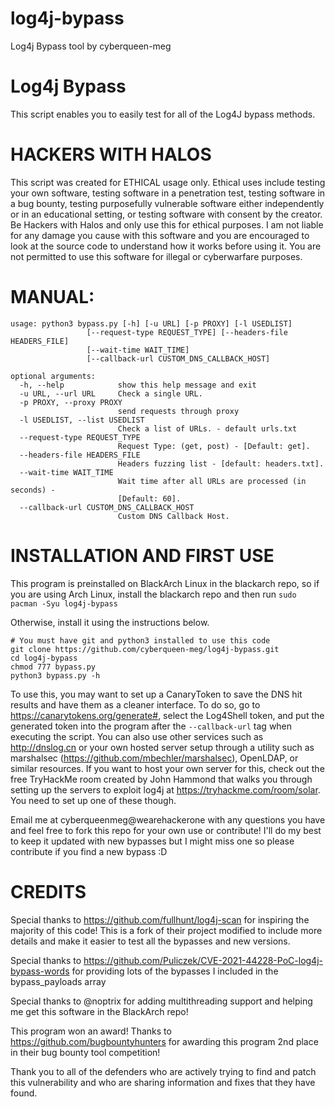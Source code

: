 # log4j-bypass
Log4j Bypass tool by cyberqueen-meg

# Log4j Bypass
This script enables you to easily test for all of the Log4J bypass methods. 

# HACKERS WITH HALOS
This script was created for ETHICAL usage only. Ethical uses include testing your own software, testing software in a penetration test, testing software in a bug bounty, testing purposefully vulnerable software either independently or in an educational setting, or testing software with consent by the creator. Be Hackers with Halos and only use this for ethical purposes. I am not liable for any damage you cause with this software and you are encouraged to look at the source code to understand how it works before using it. You are not permitted to use this software for illegal or cyberwarfare purposes.

# MANUAL:
```
usage: python3 bypass.py [-h] [-u URL] [-p PROXY] [-l USEDLIST]
                 [--request-type REQUEST_TYPE] [--headers-file HEADERS_FILE]
                 [--wait-time WAIT_TIME]
                 [--callback-url CUSTOM_DNS_CALLBACK_HOST]

optional arguments:
  -h, --help            show this help message and exit
  -u URL, --url URL     Check a single URL.
  -p PROXY, --proxy PROXY
                        send requests through proxy
  -l USEDLIST, --list USEDLIST
                        Check a list of URLs. - default urls.txt
  --request-type REQUEST_TYPE
                        Request Type: (get, post) - [Default: get].
  --headers-file HEADERS_FILE
                        Headers fuzzing list - [default: headers.txt].
  --wait-time WAIT_TIME
                        Wait time after all URLs are processed (in seconds) -
                        [Default: 60].
  --callback-url CUSTOM_DNS_CALLBACK_HOST
                        Custom DNS Callback Host.

```

# INSTALLATION AND FIRST USE
This program is preinstalled on BlackArch Linux in the blackarch repo, so if you are using Arch Linux, install the blackarch repo and then run ``` sudo pacman -Syu log4j-bypass ```

Otherwise, install it using the instructions below.

```
# You must have git and python3 installed to use this code
git clone https://github.com/cyberqueen-meg/log4j-bypass.git
cd log4j-bypass
chmod 777 bypass.py
python3 bypass.py -h
```

To use this, you may want to set up a CanaryToken to save the DNS hit results and have them as a cleaner interface. To do so, go to https://canarytokens.org/generate#, select the Log4Shell token, and put the generated token into the program after the ``` --callback-url ``` tag when executing the script. You can also use other services such as http://dnslog.cn or your own hosted server setup through a utility such as marshalsec (https://github.com/mbechler/marshalsec), OpenLDAP, or similar resources. If you want to host your own server for this, check out the free TryHackMe room created by John Hammond that walks you through setting up the servers to exploit log4j at https://tryhackme.com/room/solar. You need to set up one of these though.

Email me at cyberqueenmeg@wearehackerone with any questions you have and feel free to fork this repo for your own use or contribute! I'll do my best to keep it updated with new bypasses but I might miss one so please contribute if you find a new bypass :D

# CREDITS
Special thanks to https://github.com/fullhunt/log4j-scan for inspiring the majority of this code! This is a fork of their project modified to include more details and make it easier to test all the bypasses and new versions.

Special thanks to https://github.com/Puliczek/CVE-2021-44228-PoC-log4j-bypass-words for providing lots of the bypasses I included in the bypass_payloads array

Special thanks to @noptrix for adding multithreading support and helping me get this software in the BlackArch repo!

This program won an award! Thanks to https://github.com/bugbountyhunters for awarding this program 2nd place in their bug bounty tool competition!

Thank you to all of the defenders who are actively trying to find and patch this vulnerability and who are sharing information and fixes that they have found.
